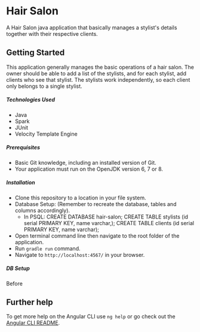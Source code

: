 # Hair Salon
A Hair Salon java application that basically manages a stylist's details together with their respective clients.

## Getting Started
This application generally manages the basic operations of a hair salon. The owner should be able to add a list of the stylists, and for each stylist, add clients who see that stylist. The stylists work independently, so each client only belongs to a single stylist.

##### Technologies Used
- Java
- Spark
- JUnit
- Velocity Template Engine

##### Prerequisites
- Basic Git knowledge, including an installed version of Git.
- Your application must run on the OpenJDK version 6, 7 or 8.

##### Installation

- Clone this repository to a location in your file system.
- Database Setup: (Remember to recreate the database, tables and columns accordingly).
	- In PSQL:
		CREATE DATABASE hair-salon;
		CREATE TABLE stylists (id serial PRIMARY KEY, name varchar,);
		CREATE TABLE clients (id serial PRIMARY KEY, name varchar);
- Open terminal command line then navigate to the root folder of the application.
- Run `gradle run` command.
- Navigate to `http://localhost:4567/` in your browser.

##### DB Setup
Before 

## Further help

To get more help on the Angular CLI use `ng help` or go check out the [Angular CLI README](https://github.com/angular/angular-cli/blob/master/README.md).
